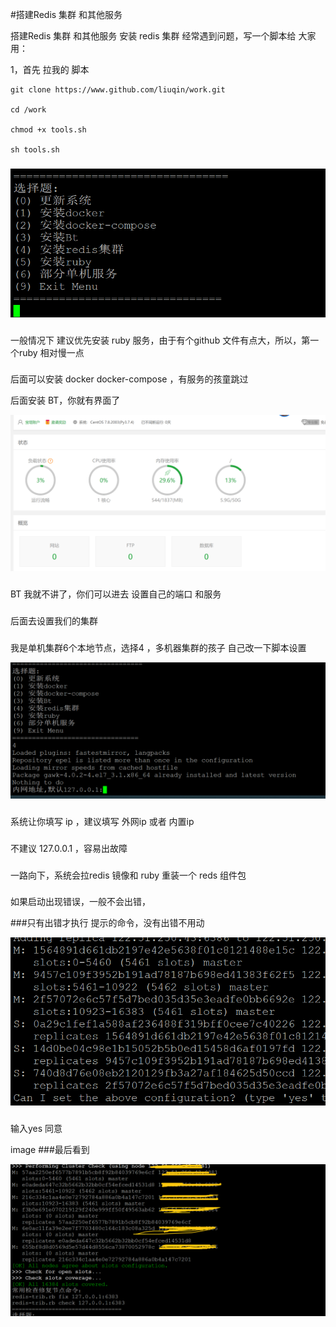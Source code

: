 #搭建Redis 集群 和其他服务



搭建Redis 集群 和其他服务
安装 redis 集群 经常遇到问题，写一个脚本给 大家用：

1，首先 拉我的 脚本

    git clone https://www.github.com/liuqin/work.git

    cd /work

    chmod +x tools.sh

    sh tools.sh

###
![Image text](./images/菜单.png)
###
一般情况下 建议优先安装 ruby 服务，由于有个github 文件有点大，所以，第一个ruby 相对慢一点

###
后面可以安装 docker docker-compose ，有服务的孩童跳过

后面安装 BT，你就有界面了

![Image text](./images/bt.png)
###
BT 我就不讲了，你们可以进去 设置自己的端口 和服务

###
后面去设置我们的集群

###
我是单机集群6个本地节点，选择4 ，多机器集群的孩子 自己改一下脚本设置

![Image text](./images/单机集群.png)
###
系统让你填写 ip ，建议填写 外网ip 或者 内置ip

###
不建议 127.0.0.1 ，容易出故障

###

一路向下，系统会拉redis 镜像和 ruby 重装一个 reds 组件包

###

如果启动出现错误，一般不会出错，

###只有出错才执行 提示的命令，没有出错不用动

![Image text](./images/yes.png)
###

输入yes 同意

image
###最后看到

![Image text](./images/安装成功.png)

